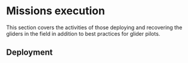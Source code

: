 # Missions execution

This section covers the activities of those deploying and recovering the gliders in the field in addition to best practices for glider pilots.

## Deployment
